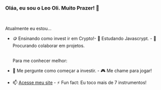 ### Oláa, eu sou o Leo Oli. Muito Prazer! 👋
<br>

  Atualmente eu estou...

- 🪙 Ensinando como invest                  ir em Crypto!- 🌱 Estudando Javascrypt.                  - 👯 Procurando colaborar em projetos.
  
  <br>
  Para me conhecer melhor:
  
- 💬 Me pergunte como começar a investir.                  - 🎮 Me chame para jogar!


- 📫 [Acesse meu site](https://beacons.ai/leooli)                  - ⚡ Fun fact: Eu toco mais de 7 instrumentos!


